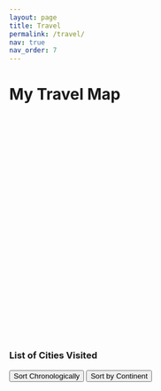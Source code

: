 ```yaml
---
layout: page
title: Travel
permalink: /travel/
nav: true
nav_order: 7
---
```


# My Travel Map

<div id="map" style="height: 400px; width: 100%; margin-top: 20px;"></div>

<div id="city-list-container">
  <h3>List of Cities Visited</h3>
  <button id="sort-chronologically">Sort Chronologically</button>
  <button id="sort-by-continent">Sort by Continent</button>
  <ul id="city-list"></ul>
</div>

<style>
  #city-list-container {
    margin-top: 20px;
  }
  #city-list li {
    margin: 5px 0;
  }
</style>

<!-- Include Leaflet.js and its styles -->
<script src="https://unpkg.com/leaflet@1.9.4/dist/leaflet.js"></script>
<link rel="stylesheet" href="https://unpkg.com/leaflet@1.9.4/dist/leaflet.css" />

<script>
  // Initialize the map
  const map = L.map('map').setView([20, 0], 1); // Initial view (latitude, longitude, zoom level)
  map.setMaxBounds([[85, -180], [-60, 180]]);

  const doubleCircleIcon = L.icon({
    iconUrl: '/assets/img/dc_icon.svg', // Path to your SVG file
    iconSize: [10, 10], // Adjust size as needed
    iconAnchor: [5, 5], // Center the icon
    popupAnchor: [0, -10], // Position the popup
  });

  // Add a clean tile layer
  L.tileLayer('https://{s}.basemaps.cartocdn.com/light_nolabels/{z}/{x}/{y}{r}.png', {
    attribution: '&copy; <a href="https://carto.com/">CARTO</a>',
    subdomains: 'abcd',
    maxZoom: 19,
  }).addTo(map);

  const places = {{ site.data.travel.places | jsonify }};

  // Highlight visited countries using GeoJSON
  fetch('/assets/geojson/countries.geojson') // Adjust the path to your GeoJSON file
    .then(response => response.json())
    .then(data => {
      L.geoJSON(data, {
        style: (feature) => {
          const visitedCountries = places.map(place => place.country);
          const countryName = feature.properties.ADMIN;
          const isVisited = visitedCountries.includes(countryName);
          return {
            color: isVisited ? "blue" : "gray",
            weight: isVisited ? 1 : 0,
            fillOpacity: isVisited ? 0.6 : 0,
          };
        },
        onEachFeature: (feature, layer) => {
          layer.bindPopup(`<b>${feature.properties.ADMIN}</b>`);
        },
      }).addTo(map);
    })
    .catch(error => console.error("Error loading GeoJSON:", error));

  // Add markers for visited cities
  places.forEach(place => {
    place.cities.forEach(city => {
      L.marker([city.lat, city.lon], { icon: doubleCircleIcon })
        .addTo(map)
        .bindPopup(`<b>${city.name}</b>`);
    });
  });
</script>

<script>
// JavaScript code goes here
const renderCityList = (places, sortBy = "chronologically") => {
const cityListElement = document.getElementById("city-list");
cityListElement.innerHTML = ""; // Clear the current list

// Flatten the data into a single array of cities
let cities = places.flatMap((place) =>
    place.cities.map((city) => ({
    ...city,
    country: place.country,
    flag: place.flag,
    continent: place.continent,
    }))
);

if (sortBy === "chronologically") {
    cities.sort((a, b) => new Date(a.start_date) - new Date(b.start_date));
} else if (sortBy === "continent") {
    cities.sort((a, b) => a.continent.localeCompare(b.continent));
}

// Group cities by continent if sorting by continent
if (sortBy === "continent") {
    const continents = [...new Set(cities.map((city) => city.continent))];
    continents.forEach((continent) => {
        const continentHeader = document.createElement("h4");
        continentHeader.innerHTML = `<strong>${continent}</strong>`;
        cityListElement.appendChild(continentHeader);

        cities
            .filter((city) => city.continent === continent)
            .forEach((city) => {
            const listItem = document.createElement("li");
            listItem.innerHTML = `
                <img src="https://flagcdn.com/w40/${city.flag}.png" alt="${city.country}" style="width: 20px; height: 15px; margin-right: 5px;">
                <strong>${city.name}</strong> (${city.country}): ${city.start_date} - ${city.end_date}
            `;
            cityListElement.appendChild(listItem);
            });
    });
} else {
    // Render a simple list for chronological order
    cities.forEach((city) => {
    const listItem = document.createElement("li");
    listItem.innerHTML = `
        <img src="https://flagcdn.com/w40/${city.flag}.png" alt="${city.country}" style="width: 20px; height: 15px; margin-right: 5px;">
        <strong>${city.name}</strong> (${city.country}): ${city.start_date} - ${city.end_date}
    `;
    cityListElement.appendChild(listItem);
    });
}
};

  document.getElementById("sort-chronologically").addEventListener("click", () => {
    renderCityList(places, "chronologically");
  });

  document.getElementById("sort-by-continent").addEventListener("click", () => {
    renderCityList(places, "continent");
  });

  renderCityList(places);
</script>
